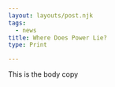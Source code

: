 ```yaml
---
layout: layouts/post.njk
tags:
  - news
title: Where Does Power Lie?
type: Print

---
```


This is the body copy 